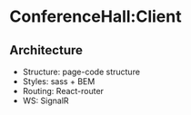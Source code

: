 # ConferenceHall:Client

## Architecture

- Structure: page-code structure  
- Styles: sass + BEM  
- Routing: React-router  
- WS: SignalR  
